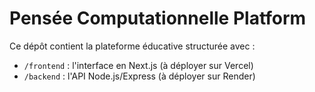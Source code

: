 # Pensée Computationnelle Platform

Ce dépôt contient la plateforme éducative structurée avec :

- `/frontend` : l'interface en Next.js (à déployer sur Vercel)
- `/backend` : l'API Node.js/Express (à déployer sur Render)
